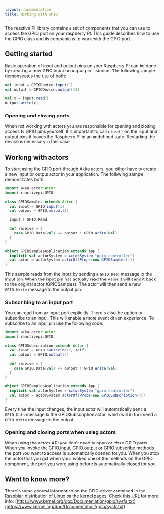 ```yaml
---
layout: documentation
title: Working with GPIO
---
```

The reactive PI library contains a set of components that you can use to access the GPIO port on your raspberry PI. This guide describes how to use the GPIO class and its companions to work with the GPIO port.

## Getting started
Basic operation of input and output pins on your Raspberry PI can be done by
creating a new GPIO input or output pin instance. The following sample demonstrates
the use of both:

``` scala
val input = GPIODevice.input(7)
val output = GPIODevice.output(13)

val x = input.read()
output.write(x)
```

### Opening and closing ports
When not working with actors you are responsible for opening and closing access
to GPIO pins yourself. It is important to call `close()` on the input and output pins
it leaves the Raspberry PI in an undefined state. Restarting the device is necessary
in this case.

## Working with actors
To start using the GPIO port through Akka actors,
you either have to create a new input or output actor in your application.
The following sample demonstrates both:

``` scala
import akka.actor.Actor
import reactivepi.GPIO

class GPIOSamples extends Actor {
  val input = GPIO.input(1)
  val output = GPIO.output(2)

  input ! GPIO.Read

  def receive = {
    case GPIO.Data(val) => output ! GPIO.Write(val)
  }
}

object GPIOSamplesApplication extends App {
  implicit val actorSystem = ActorSystem("gpio-controller")
  val actor = actorSystem.actorOf(Props(new GPIOSamples()))
}
```

This sample reads from the input by sending a `GPIO.Read` message to the input pin.
When the input pin has actually read the value it will send it back to the original actor (GPIOSamples).
The actor will then send a new `GPIO.Write` message to the output pin.

### Subscribing to an input port
You can read from an input port explicitly. There's also the option to subscribe to an input. This will enable a more event driven experience. To subscribe to an input pin use the following code:

``` scala
import akka.actor.Actor
import reactivepi.GPIO

class GPIOSubscription extends Actor {
  val input = GPIO.subscribe(3, self)
  val output = GPIO.output(4)

  def receive = {
    case GPIO.Data(val) => output ! GPIO.Write(val)
  }
}

object GPIOSamplesApplication extends App {
  implicit val actorSystem = ActorSystem("gpio-controller")
  val actor = actorSystem.actorOf(Props(new GPIOSubscription()))
}
```

Every time the input changes, the input actor will automatically send a `GPIO.Data` message to the GPIOSubscription actor, which will in turn send a `GPIO.Write` message to the output.

### Opening and closing ports when using actors
When using the actors API you don't need to open or close GPIO ports. When you invoke the GPIO.input, GPIO.output or GPIO.subscribe methods the port you want to access is automatically opened for you. When you stop the actor that you got when you invoked one of the methods on the GPIO component, the port you were using before is automatically closed for you.

## Want to know more?
There's some general information on the GPIO driver contained in the Raspbian distribution of Linux on the kernel pages. Check this URL for more info: [https://www.kernel.org/doc/Documentation/gpio/sysfs.txt](https://www.kernel.org/doc/Documentation/gpio/sysfs.txt)
